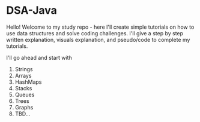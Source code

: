# DSA-Java

  Hello! Welcome to my study repo - here I'll create simple tutorials on how to use data structures and solve coding challenges. I'll give a step by step written explanation, visuals explanation, and pseudo/code to complete my tutorials. 

  I'll go ahead and start with
  1. Strings 
  2. Arrays
  3. HashMaps
  4. Stacks
  5. Queues
  6. Trees
  7. Graphs
  8. TBD...

  